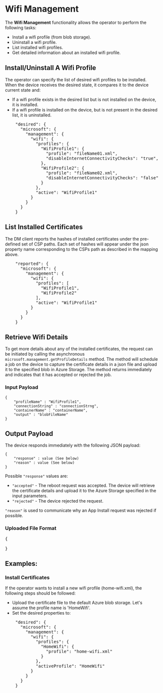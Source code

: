 # Wifi Management

The **Wifi Management** functionality allows the operator to perform the following tasks:
- Install a wifi profile (from blob storage).
- Uninstall a wifi profile.
- List installed wifi profiles.
- Get detailed information about an installed wifi profile.

## Install/Uninstall A Wifi Profile
The operator can specify the list of desired wifi profiles to be installed. When the device receives the desired state, it compares it to the device current state and:
- If a wifi profile exists in the desired list but is not installed on the device, it is installed.
- If a wifi profile is installed on the device, but is not present in the desired list, it is uninstalled.

<pre>
    "desired": {
      "microsoft": {
        "management": {
          "wifi": {
            "profiles": {
              "WifiProfile1": { 
                "profile": "fileName01.xml",
                "disableInternetConnectivityChecks": "true",
              },
              "WifiProfile2": { 
                "profile": "fileName02.xml",
                "disableInternetConnectivityChecks": "false",
              }
            },
            "active": "WifiProfile1"
          }
        }
      }
    }
</pre>

## List Installed Certificates
The DM client reports the hashes of installed certificates under the pre-defined set of CSP paths. Each set of hashes will appear under the json property name corresponding to the CSPs path as described in the mapping above.

<pre>
    "reported": {
      "microsoft": {
        "management": {
          "wifi": {
            "profiles": [
              "WifiProfile1",
              "WifiProfile2"
            ],
            "active": "WifiProfile1"
          }
        }
      }
    }
</pre>

## Retrieve Wifi Details
To get more details about any of the installed certificates, the request can be initiated by calling the asynchronous `microsoft.management.getProfileDetails` method.
The method will schedule a job on the device to capture the certificate details in a json file and upload it to the specified blob in Azure Storage.
The method returns immediately and indicates that it has accepted or rejected the job.

### Input Payload 
```
{
    "profileName" : "WifiProfile1",
    "connectionString" : "connectionStrng",
    "containerName" : "containerName",
    "output" : "blobFileName"
}
````

## Output Payload
The device responds immediately with the following JSON payload:

```
{
    "response" : value (See below)
    "reason" : value (See below)
}
```

Possible `"response"` values are: 
- `"accepted"` - The reboot request was accepted. The device will retrieve the certificate details and upload it to the Azure Storage specified in the input parameters.
- `"rejected"` - The device rejected the request.

`"reason"` is used to communicate why an App Install request was rejected if possible.

### Uploaded File Format
<pre>
{
    <TBD>
}
</pre>

## Examples:

### Install Certificates

If the operator wants to install a new wifi profile (home-wifi.xml), the following steps should be followed:
- Upload the certificate file to the default Azure blob storage. Let's assume the profile name is 'HomeWifi'.
- Set the desired properties to:
<pre>
    "desired": {
      "microsoft": {
        "management": {
          "wifi": {
            "profiles": {
              "HomeWifi": { 
                "profile": "home-wifi.xml"
              }
            },
            "activeProfile": "HomeWifi"
          }
        }
      }
    }
</pre>
